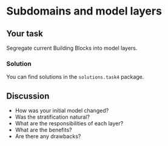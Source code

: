 # Subdomains and model layers

## Your task
Segregate current Building Blocks into model layers.

### Solution
You can find solutions in the `solutions.task4` package.

## Discussion
- How was your initial model changed?
- Was the stratification natural?
- What are the responsibilities of each layer?
- What are the benefits?
- Are there any drawbacks?